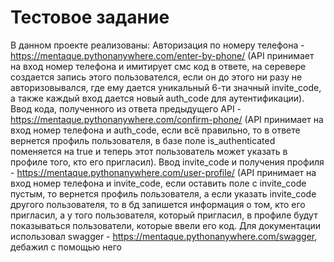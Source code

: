 # Тестовое задание
В данном проекте реализованы: Авторизация по номеру телефона - https://mentaque.pythonanywhere.com/enter-by-phone/ (API принимает на вход номер телефона и имитирует смс код в ответе, на серевере создается запись этого пользователся, если он до этого ни разу не авторизовывался, где ему дается уникальный 6-ти значный invite_code, а также каждый вход дается новый auth_code для аутентификации).
Ввод кода, полученного из ответа предыдущего API - https://mentaque.pythonanywhere.com/confirm-phone/ (API принимает на вход номер телефона и auth_code, если всё правильно, то в ответе вернется профиль пользователя, в базе поле is_authenticated поменяется на true и теперь этот пользователь может указать в профиле того, кто его пригласил).
Ввод invite_code и получения профиля - https://mentaque.pythonanywhere.com/user-profile/ (API принимает на вход номер телефона и invite_code, если оставить поле с invite_code пустым, то вернется профиль пользователя, а если указать invite_code другого пользователя, то в бд запишется информация о том, кто его пригласил, а у того пользователя, который пригласил, в профиле будут показываться пользователи, которые ввели его код.
Для документации использовал swagger - https://mentaque.pythonanywhere.com/swagger, дебажил с помощью него
